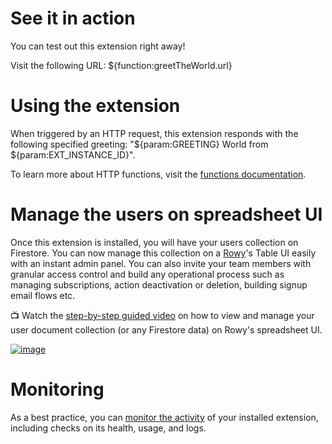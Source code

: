 # See it in action

You can test out this extension right away!

Visit the following URL:
${function:greetTheWorld.url}

# Using the extension

When triggered by an HTTP request, this extension responds with the following specified greeting: "${param:GREETING} World from ${param:EXT_INSTANCE_ID}".

To learn more about HTTP functions, visit the [functions documentation](https://firebase.google.com/docs/functions/http-events).

# Manage the users on spreadsheet UI

Once this extension is installed, you will have your users collection on Firestore. You can now manage this collection on a [Rowy](https://www.rowy.io/)'s Table UI easily with an instant admin panel. You can also invite your team members with granular access control and build any operational process such as managing subscriptions, action deactivation or deletion, building signup email flows etc. 

📺 Watch the [step-by-step guided video](https://www.youtube.com/watch?v=S14fdSps9Mc) on how to view and manage your user document collection (or any Firestore data) on Rowy's spreadsheet UI.

[![image](https://user-images.githubusercontent.com/307298/229514160-fa4fbf8d-c4fb-4179-98ed-7194a1612658.png)](https://demo.rowy.io/table/userManagement#sideDrawer=%22table-information%22)

# Monitoring

As a best practice, you can [monitor the activity](https://firebase.google.com/docs/extensions/manage-installed-extensions#monitor) of your installed extension, including checks on its health, usage, and logs.

